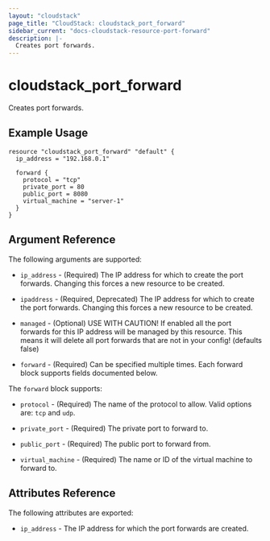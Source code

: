 ```yaml
---
layout: "cloudstack"
page_title: "CloudStack: cloudstack_port_forward"
sidebar_current: "docs-cloudstack-resource-port-forward"
description: |-
  Creates port forwards.
---
```


# cloudstack\_port\_forward

Creates port forwards.

## Example Usage

```
resource "cloudstack_port_forward" "default" {
  ip_address = "192.168.0.1"

  forward {
    protocol = "tcp"
    private_port = 80
    public_port = 8080
    virtual_machine = "server-1"
  }
}
```

## Argument Reference

The following arguments are supported:

* `ip_address` - (Required) The IP address for which to create the port forwards.
    Changing this forces a new resource to be created.

* `ipaddress` - (Required, Deprecated) The IP address for which to create the port
    forwards. Changing this forces a new resource to be created.

* `managed` - (Optional) USE WITH CAUTION! If enabled all the port forwards for
    this IP address will be managed by this resource. This means it will delete
    all port forwards that are not in your config! (defaults false)

* `forward` - (Required) Can be specified multiple times. Each forward block supports
    fields documented below.

The `forward` block supports:

* `protocol` - (Required) The name of the protocol to allow. Valid options are:
    `tcp` and `udp`.

* `private_port` - (Required) The private port to forward to.

* `public_port` - (Required) The public port to forward from.

* `virtual_machine` - (Required) The name or ID of the virtual machine to forward to.

## Attributes Reference

The following attributes are exported:

* `ip_address` - The IP address for which the port forwards are created.
